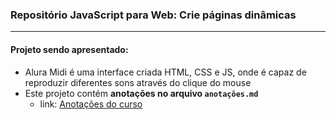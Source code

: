 ### Repositório JavaScript para Web: Crie páginas dinâmicas
---
#### __Projeto sendo apresentado:__
- Alura Midi é uma interface criada HTML, CSS e JS, onde é capaz de reproduzir diferentes sons através do clique do mouse
- Este projeto contém __anotações no arquivo ```anotações.md```__
  - link: [Anotações do curso]()
